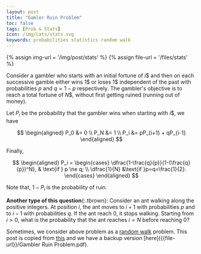 ```yaml
---
layout: post
title: "Gamler Ruin Problem"
toc: false
tags: [Prob & Stats]
icon: /img/cats/stats.svg
keywords: probabilities statistics random walk
---
```


{% assign img-url = '/img/post/stats' %}
{% assign file-url = '/files/stats' %}

Consider a gambler who starts with an initial fortune of $i$\$ and then on each successive gamble either wins $1$\$ or loses $1$\$ independent of the past with probabilities $p$ and $q = 1-p$ respectively. The gambler's objective is to reach a total fortune of $N$\$, without first getting ruined (running out of money).

Let $P_i$ be the probability that the gambler wins when starting with $i$\$, we have

$$
\begin{aligned}
P_0 &= 0 \\
P_N &= 1 \\
P_i &= pP_{i+1} + qP_{i-1}
\end{aligned}
$$

Finally,

$$
\begin{aligned}
P_i = \begin{cases}
\dfrac{1-\frac{q}{p}}{1-(\frac{q}{p})^N}, & \text{if } p \ne q; \\
\dfrac{1}{N} &\text{if }p=q=\frac{1}{2}.
\end{cases}
\end{aligned}
$$

Note that, $1-P_i$ is the probability of ruin.

**Another type of this question**{:.tbrown}: Consider an ant walking along the positive integers. At position $i$, the ant moves to $i+1$ with probabilities $p$ and to $i-1$ with probabilities $q$. If the ant reach $0$, it stops walking. Starting from $i>0$, what is the probability that the ant reaches $i=N$ before reaching $0$?

Sometimes, we consider above problem as a [random walk](https://en.wikipedia.org/wiki/Random_walk) problem. This post is copied from [this](http://www.columbia.edu/~ks20/FE-Notes/4700-07-Notes-GR.pdf) and we have a backup version [here]({{file-url}}/Gambler Ruin Problem.pdf).